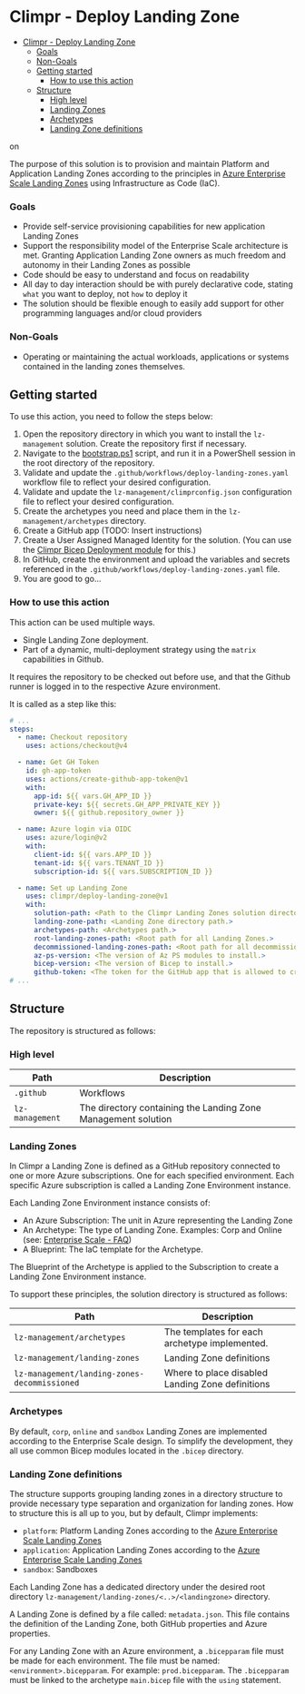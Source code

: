 # Climpr - Deploy Landing Zone

<!-- TOC -->

<!-- TOC -->

- [Climpr - Deploy Landing Zone](#climpr---deploy-landing-zone)
    - [Goals](#goals)
    - [Non-Goals](#non-goals)
  - [Getting started](#getting-started)
    - [How to use this action](#how-to-use-this-action)
  - [Structure](#structure)
    - [High level](#high-level)
    - [Landing Zones](#landing-zones)
    - [Archetypes](#archetypes)
    - [Landing Zone definitions](#landing-zone-definitions)

<!-- /TOC -->on

The purpose of this solution is to provision and maintain Platform and Application Landing Zones according to the principles in [Azure Enterprise Scale Landing Zones](https://learn.microsoft.com/en-us/azure/cloud-adoption-framework/ready/landing-zone/) using Infrastructure as Code (IaC).

### Goals

- Provide self-service provisioning capabilities for new application Landing Zones
- Support the responsibility model of the Enterprise Scale architecture is met. Granting Application Landing Zone owners as much freedom and autonomy in their Landing Zones as possible
- Code should be easy to understand and focus on readability
- All day to day interaction should be with purely declarative code, stating `what` you want to deploy, not `how` to deploy it
- The solution should be flexible enough to easily add support for other programming languages and/or cloud providers

### Non-Goals

- Operating or maintaining the actual workloads, applications or systems contained in the landing zones themselves.

## Getting started

To use this action, you need to follow the steps below:

1. Open the repository directory in which you want to install the `lz-management` solution. Create the repository first if necessary.
2. Navigate to the [bootstrap.ps1](https://insertlinkhere) script, and run it in a PowerShell session in the root directory of the repository.
3. Validate and update the `.github/workflows/deploy-landing-zones.yaml` workflow file to reflect your desired configuration.
4. Validate and update the `lz-management/climprconfig.json` configuration file to reflect your desired configuration.
5. Create the archetypes you need and place them in the `lz-management/archetypes` directory.
6. Create a GitHub app (TODO: Insert instructions)
7. Create a User Assigned Managed Identity for the solution. (You can use the [Climpr Bicep Deployment module](https://github.com/climpr/deploy-bicep/) for this.)
8. In GitHub, create the environment and upload the variables and secrets referenced in the `.github/workflows/deploy-landing-zones.yaml` file.
9. You are good to go...

### How to use this action

This action can be used multiple ways.

- Single Landing Zone deployment.
- Part of a dynamic, multi-deployment strategy using the `matrix` capabilities in Github.

It requires the repository to be checked out before use, and that the Github runner is logged in to the respective Azure environment.

It is called as a step like this:

```yaml
# ...
steps:
  - name: Checkout repository
    uses: actions/checkout@v4

  - name: Get GH Token
    id: gh-app-token
    uses: actions/create-github-app-token@v1
    with:
      app-id: ${{ vars.GH_APP_ID }}
      private-key: ${{ secrets.GH_APP_PRIVATE_KEY }}
      owner: ${{ github.repository_owner }}

  - name: Azure login via OIDC
    uses: azure/login@v2
    with:
      client-id: ${{ vars.APP_ID }}
      tenant-id: ${{ vars.TENANT_ID }}
      subscription-id: ${{ vars.SUBSCRIPTION_ID }}

  - name: Set up Landing Zone
    uses: climpr/deploy-landing-zone@v1
    with:
      solution-path: <Path to the Climpr Landing Zones solution directory.>
      landing-zone-path: <Landing Zone directory path.>
      archetypes-path: <Archetypes path.>
      root-landing-zones-path: <Root path for all Landing Zones.>
      decommissioned-landing-zones-path: <Root path for all decommissioned Landing Zones.>
      az-ps-version: <The version of Az PS modules to install.>
      bicep-version: <The version of Bicep to install.>
      github-token: <The token for the GitHub app that is allowed to create and update repositories in the organization.>
# ...
```

## Structure

The repository is structured as follows:

### High level

| Path            | Description                                                   |
| --------------- | ------------------------------------------------------------- |
| `.github`       | Workflows                                                     |
| `lz-management` | The directory containing the Landing Zone Management solution |

### Landing Zones

In Climpr a Landing Zone is defined as a GitHub repository connected to one or more Azure subscriptions. One for each specified environment. Each specific Azure subscription is called a Landing Zone Environment instance.

Each Landing Zone Environment instance consists of:

- An Azure Subscription: The unit in Azure representing the Landing Zone
- An Archetype: The type of Landing Zone. Examples: Corp and Online (see: [Enterprise Scale - FAQ](https://learn.microsoft.com/en-us/azure/cloud-adoption-framework/ready/enterprise-scale/faq#what-about-our-management-group-hierarchy))
- A Blueprint: The IaC template for the Archetype.

The Blueprint of the Archetype is applied to the Subscription to create a Landing Zone Environment instance.

To support these principles, the solution directory is structured as follows:

| Path                                         | Description                                      |
| -------------------------------------------- | ------------------------------------------------ |
| `lz-management/archetypes`                   | The templates for each archetype implemented.    |
| `lz-management/landing-zones`                | Landing Zone definitions                         |
| `lz-management/landing-zones-decommissioned` | Where to place disabled Landing Zone definitions |

### Archetypes

By default, `corp`, `online` and `sandbox` Landing Zones are implemented according to the Enterprise Scale design.
To simplify the development, they all use common Bicep modules located in the `.bicep` directory.

### Landing Zone definitions

The structure supports grouping landing zones in a directory structure to provide necessary type separation and organization for landing zones. How to structure this is all up to you, but by default, Climpr implements:

- `platform`: Platform Landing Zones according to the [Azure Enterprise Scale Landing Zones](https://learn.microsoft.com/en-us/azure/cloud-adoption-framework/ready/landing-zone/)
- `application`: Application Landing Zones according to the [Azure Enterprise Scale Landing Zones](https://learn.microsoft.com/en-us/azure/cloud-adoption-framework/ready/landing-zone/)
- `sandbox`: Sandboxes

Each Landing Zone has a dedicated directory under the desired root directory `lz-management/landing-zones/<..>/<landingzone>` directory.

A Landing Zone is defined by a file called: `metadata.json`. This file contains the definition of the Landing Zone, both GitHub properties and Azure properties.

For any Landing Zone with an Azure environment, a `.bicepparam` file must be made for each environment. The file must be named: `<environment>.bicepparam`. For example: `prod.bicepparam`. The `.bicepparam` must be linked to the archetype `main.bicep` file with the `using` statement.
